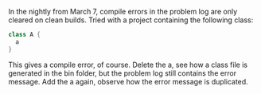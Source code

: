 In the nightly from March 7, compile errors in the problem log are only cleared on clean builds. Tried with a project containing the following class:

```scala
class A {
  a
}
```

This gives a compile error, of course. Delete the a, see how a class file is generated in the bin folder, but the problem log still contains the error message. Add the a again, observe how the error message is duplicated.
